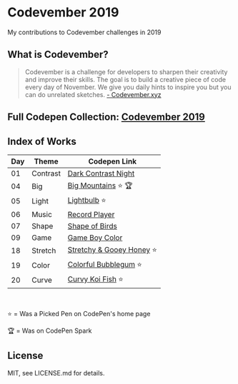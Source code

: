 # Codevember 2019
My contributions to Codevember challenges in 2019


## What is Codevember?
>Codevember is a challenge for developers to sharpen their creativity and improve their skills. The goal is to build a creative piece of code every day of November. We give you daily hints to inspire you but you can do unrelated sketches.
[- Codevember.xyz](http://codevember.xyz/)

## Full Codepen Collection: [Codevember 2019](https://codepen.io/collection/neGLyp)

## Index of Works
| Day   | Theme     | Codepen Link |
|-------|-----------|--------------|
| 01    | Contrast  | [Dark Contrast Night](https://codepen.io/janmez/full/ZEEvOyW) |
| 04    | Big       | [Big Mountains](https://codepen.io/janmez/full/rNNJJeZ) ⭐️ 🏆|
| 05    | Light     | [Lightbulb](https://codepen.io/janmez/full/ZEExXmq) ⭐️|
| 06    | Music     | [Record Player](https://codepen.io/janmez/full/oNNdYoO) |
| 07    | Shape     | [Shape of Birds](https://codepen.io/janmez/full/KKKRjVQ) |
| 09    | Game      | [Game Boy Color](https://codepen.io/janmez/full/BaaVeWX) |
| 18    | Stretch   | [Stretchy & Gooey Honey](https://codepen.io/janmez/full/XWWoLpX) ⭐️|
| 19    | Color     | [Colorful Bubblegum](https://codepen.io/janmez/full/jOOdzdN) ⭐️|
| 20    | Curve     | [Curvy Koi Fish](https://codepen.io/janmez/full/LYYaboV) ⭐️|
<br/>

⭐️ = Was a Picked Pen on CodePen's home page

🏆 = Was on CodePen Spark
## License
MIT, see LICENSE.md for details.